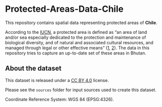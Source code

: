 # Protected-Areas-Data-Chile

This repository contains spatial data representing protected areas of **Chile**.

According to the [IUCN](https://www.iucn.org/), a protected area is defined as “an area of land and/or sea especially dedicated to the protection and maintenance of biological diversity, and of natural and associated cultural resources, and managed through legal or other effective means” ([1](https://www.iucn.org/resources/publication/protecting-nature-regional-reviews-protected-areas), [2](https://books.google.com/books?hl=en&lr=&id=WZpSj1RSdwgC&oi=fnd&pg=PP11&dq=IUCN+(1994)+Guidelines+for+Protected+Area+Management+Categories.+IUCN,+Gland,+Switzerland,+and+Cambridge,+UK.&ots=ol3I7gnE5f&sig=4nY1TxAThdnWXLNca7mJL8nrvg8#v=onepage&q&f=false)). The data in this repository tries to capture an up-to-date set of these areas in Bhutan.

## About the dataset

This dataset is released under a [CC BY 4.0](https://creativecommons.org/licenses/by/4.0/) license.

Please see the `sources` folder for input sources used to create this dataset.

Coordinate Reference System: WGS 84 (EPSG:4326).